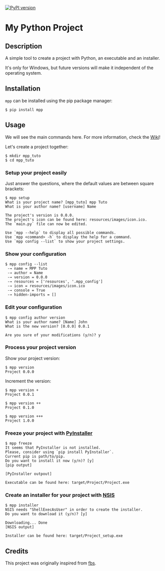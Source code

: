 [![PyPI version](https://badge.fury.io/py/mpp.svg)](https://badge.fury.io/py/mpp)

# My Python Project

## Description

A simple tool to create a project with Python, an executable and an installer.

It's only for Windows, but future versions will make it independent of the operating system.

## Installation

`mpp` can be installed using the pip package manager:

```
$ pip install mpp
```

## Usage

We will see the main commands here. For more information, check the [Wiki](https://github.com/deplanty/mpp/wiki)!

Let's create a project together:

```
$ mkdir mpp_tuto
$ cd mpp_tuto
```

### Setup your project easily

Just answer the questions, where the default values are between square brackets:

```
$ mpp setup
What is your project name? [mpp_tuto] mpp Tuto
What is your author name? [username] Name

The project's version is 0.0.0.
The project's icon can be found here: resources/images/icon.ico.
The `main.py` file can now be edited.

Use `mpp --help` to display all possible commands.
Use `mpp <command> -h` to display the help for a command.
Use `mpp config --list` to show your project settings.
```

### Show your configuration

```
$ mpp config --list
 -→ name = MPP Tuto
 -→ author = Name
 -→ version = 0.0.0
 -→ resources = ['resources', '.mpp_config']
 -→ icon = resources/images/icon.ico
 -→ console = True
 -→ hidden-imports = []
```

### Edit your configuration

```
$ mpp config author version
What is your author name? [Name] John
What is the new version? [0.0.0] 0.0.1

Are you sure of your modifications (y/n)? y
```

### Process your project version

Show your project version:

```
$ mpp version
Project 0.0.0
```

Increment the version:

```
$ mpp version +
Project 0.0.1

$ mpp version ++
Project 0.1.0

$ mpp version +++
Project 1.0.0
```

### Freeze your project with [PyInstaller](https://www.pyinstaller.org/)

```
$ mpp freeze
It seems that PyInstaller is not installed.
Please, consider using `pip install PyInstaller`.
Current pip is path/to/pip.
Do you want to install it now (y/n)? [y]
[pip output]

[PyInstaller outpout]

Executable can be found here: target/Project/Project.exe
```

### Create an installer for your project with [NSIS](https://nsis.sourceforge.io/Main_Page)

```
$ mpp installer
NSIS needs "ShellExecAsUser" in order to create the installer.
Do you want to download it (y/n)? [y]

Downloading... Done
[NSIS output]

Installer can be found here: target/Project_setup.exe
```

## Credits

This project was originally inspired from [fbs](https://github.com/mherrmann/fbs).
